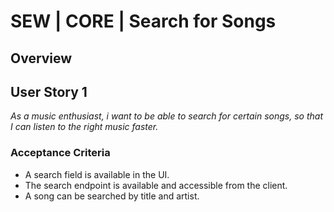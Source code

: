 # SEW | CORE | Search for Songs

## Overview

## User Story 1
*As a music enthusiast, i want to be able to search for certain songs, so that I can listen to the right music faster.*

### Acceptance Criteria
- A search field is available in the UI.
- The search endpoint is available and accessible from the client.
- A song can be searched by title and artist.
